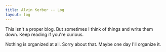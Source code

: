 ```yaml
---
title: Alvin Kerber -- Log
layout: log
---
```


This isn't a proper blog. But sometimes I think of things and write them down.
Keep reading if you're curious.

Nothing is organized at all. Sorry about that. Maybe one day I'll organize it.

